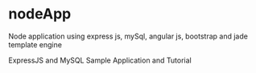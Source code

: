 # nodeApp
Node application using express js, mySql, angular js,  bootstrap and jade template engine

ExpressJS and MySQL Sample Application and Tutorial
